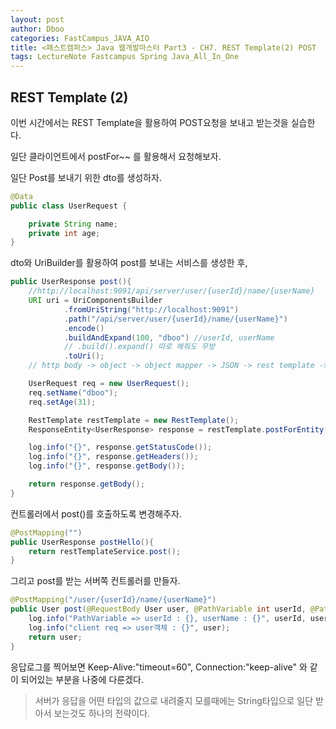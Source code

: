 ```yaml
---
layout: post
author: Dboo
categories: FastCampus_JAVA_AIO
title: <패스트캠퍼스> Java 웹개발마스터 Part3 - CH7. REST Template(2) POST
tags: LectureNote Fastcampus Spring Java_All_In_One
---
```


## REST Template (2)

이번 시간에서는 REST Template을 활용하여 POST요청을 보내고 받는것을 실습한다.

일단 클라이언트에서 postFor~~ 를 활용해서 요청해보자.

일단 Post를 보내기 위한 dto를 생성하자.

~~~java
@Data
public class UserRequest {

    private String name;
    private int age;
}
~~~

dto와 UriBuilder를 활용하여 post를 보내는 서비스를 생성한 후,

~~~java
public UserResponse post(){
    //http://localhost:9091/api/server/user/{userId}/name/{userName}
    URI uri = UriComponentsBuilder
            .fromUriString("http://localhost:9091")
            .path("/api/server/user/{userId}/name/{userName}")
            .encode()
            .buildAndExpand(100, "dboo") //userId, userName
            // .build().expand() 따로 해줘도 무방
            .toUri();
    // http body -> object -> object mapper -> JSON -> rest template -> http body json

    UserRequest req = new UserRequest();
    req.setName("dboo");
    req.setAge(31);

    RestTemplate restTemplate = new RestTemplate();
    ResponseEntity<UserResponse> response = restTemplate.postForEntity(uri, req, UserResponse.class);

    log.info("{}", response.getStatusCode());
    log.info("{}", response.getHeaders());
    log.info("{}", response.getBody());

    return response.getBody();
}
~~~

컨트롤러에서 post()를 호출하도록 변경해주자.

~~~java
@PostMapping("")
public UserResponse postHello(){
    return restTemplateService.post();
}
~~~

그리고 post를 받는 서버쪽 컨트롤러를 만들자.

~~~java
@PostMapping("/user/{userId}/name/{userName}")
public User post(@RequestBody User user, @PathVariable int userId, @PathVariable String userName){
    log.info("PathVariable => userId : {}, userName : {}", userId, userName);
    log.info("client req => user객체 : {}", user);
    return user;
}
~~~

응답로그를 찍어보면 Keep-Alive:"timeout=60", Connection:"keep-alive" 와 같이 되어있는 부분을
나중에 다룬겠다.

> 서버가 응답을 어떤 타입의 값으로 내려줄지 모를때에는 String타입으로 일단 받아서 보는것도 하나의 전략이다.
